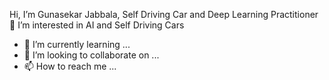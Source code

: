 Hi, I’m Gunasekar Jabbala, Self Driving Car and Deep Learning Practitioner
👀 I’m interested in AI and Self Driving Cars 
- 🌱 I’m currently learning ...
- 💞️ I’m looking to collaborate on ...
- 📫 How to reach me ...

<!---
jabbala-ai/jabbala-ai is a ✨ special ✨ repository because its `README.md` (this file) appears on your GitHub profile.
You can click the Preview link to take a look at your changes.
--->
